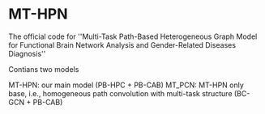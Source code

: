 # MT-HPN
The official code for ''Multi-Task Path-Based Heterogeneous Graph Model for Functional Brain Network Analysis and Gender-Related Diseases Diagnosis''

Contians two models

MT-HPN: our main model (PB-HPC + PB-CAB)
MT_PCN: MT-HPN only base, i.e., homogeneous path convolution with multi-task structure (BC-GCN + PB-CAB)


